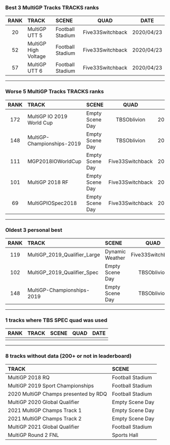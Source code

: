 ### Best 3 MultiGP Tracks TRACKS ranks
|RANK|TRACK|SCENE|QUAD|DATE|
|:---:|:---|:---|:---:|:---:|
|20|MultiGP UTT 5|Football Stadium|Five33Switchback|2020/04/23|
|52|MultiGP High Voltage|Football Stadium|Five33Switchback|2020/04/23|
|57|MultiGP UTT 6|Football Stadium|Five33Switchback|2020/04/23|
---
### Worse 5 MultiGP Tracks TRACKS ranks
|RANK|TRACK|SCENE|QUAD|DATE|
|:---:|:---|:---|:---:|:---:|
|172|MultiGP IO 2019 World Cup|Empty Scene Day|TBSOblivion|2020/04/07|
|148|MultiGP-Championships-2019|Empty Scene Day|TBSOblivion|2020/04/07|
|111|MGP2018IOWorldCup|Empty Scene Day|Five33Switchback|2020/04/15|
|101|MultiGP 2018 RF|Empty Scene Day|Five33Switchback|2020/04/16|
|69|MultiGPIOSpec2018|Empty Scene Day|Five33Switchback|2020/04/15|
---
### Oldest 3 personal best
|RANK|TRACK|SCENE|QUAD|DATE|
|:---:|:---|:---|:---:|:---:|
|119|MultiGP_2019_Qualifier_Large|Dynamic Weather|Five33Switchback|2020/04/07|
|102|MultiGP_2019_Qualifier_Spec|Empty Scene Day|TBSOblivion|2020/04/07|
|148|MultiGP-Championships-2019|Empty Scene Day|TBSOblivion|2020/04/07|
---
### 1 tracks where TBS SPEC quad was used
|RANK|TRACK|SCENE|QUAD|DATE|
|:---:|:---|:---|:---:|:---:|
||||||
---
### 8 tracks without data (200+ or not in leaderboard)
|TRACK|SCENE|
|:---|:---|
|MultiGP 2018 RQ|Football Stadium|
|MultiGP 2019 Sport Championships|Football Stadium|
|2020 MultiGP Champs presented by RDQ|Football Stadium|
|MultiGP 2020 Global Qualifier|Empty Scene Day|
|2021 MultiGP Champs Track 1|Empty Scene Day|
|2021 MultiGP Champs Track 2|Empty Scene Day|
|MultiGP 2021 Global Qualifier|Football Stadium|
|MultiGP Round 2 FNL|Sports Hall|
